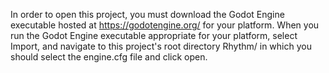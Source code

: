 In order to open this project, you must download the Godot Engine executable hosted at https://godotengine.org/ for your platform.
When you run the Godot Engine executable appropriate for your platform, select Import, and navigate to this project's root directory Rhythm/ in which you should select the engine.cfg file and click open.
